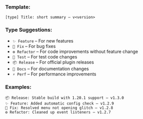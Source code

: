 
### **Template:**

```
[type] Title: short summary — v<version>
```

### **Type Suggestions:**

* `✨ Feature` – For new features
* `🐛 Fix` – For bug fixes
* `⚙️ Refactor` – For code improvements without feature change
* `🧪 Test` – For test code changes
* `📦 Release` – For official plugin releases
* `📝 Docs` – For documentation changes
* `⚡️ Perf` – For performance improvements

### **Examples:**

```
📦 Release: Stable build with 1.20.1 support — v1.3.0
✨ Feature: Added automatic config check — v1.2.9
🐛 Fix: Resolved menu not opening glitch — v1.2.8
⚙️ Refactor: Cleaned up event listeners — v1.2.7
```

